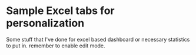 # Sample Excel tabs for personalization
Some stuff that I've done for excel based dashboard or necessary statistics to put in.
  remember to enable edit mode.
